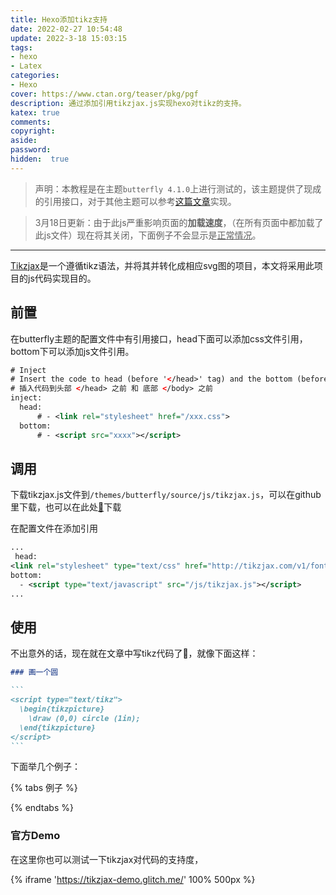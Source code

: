 ```yaml
---
title: Hexo添加tikz支持
date: 2022-02-27 10:54:48
update: 2022-3-18 15:03:15
tags:
- hexo
- Latex
categories:
- Hexo
cover: https://www.ctan.org/teaser/pkg/pgf
description: 通过添加引用tikzjax.js实现hexo对tikz的支持。
katex: true
comments:
copyright:
aside:
password:
hidden:  true
---
```

> 声明：本教程是在主题`butterfly 4.1.0`上进行测试的，该主题提供了现成的引用接口，对于其他主题可以参考[这篇文章](https://stackoverflow.com/questions/63066096/hexo-can-not-load-style-sheet)实现。

> 3月18日更新：由于此js严重影响页面的**加载速度**，（在所有页面中都加载了此js文件）现在将其关闭，下面例子不会显示是<u>正常情况</u>。

-----

[Tikzjax](https://github.com/kisonecat/tikzjax)是一个遵循tikz语法，并将其并转化成相应svg图的项目，本文将采用此项目的js代码实现目的。

## 前置

在butterfly主题的配置文件中有引用接口，head下面可以添加css文件引用，bottom下可以添加js文件引用。

```xml
# Inject
# Insert the code to head (before '</head>' tag) and the bottom (before '</body>' tag)
# 插入代码到头部 </head> 之前 和 底部 </body> 之前
inject:
  head:
      # - <link rel="stylesheet" href="/xxx.css">
  bottom:
      # - <script src="xxxx"></script>
```

## 调用

下载tikzjax.js文件到`/themes/butterfly/source/js/tikzjax.js`，可以在github里下载，也可以在此处[📄](https://link.jscdn.cn/1drv/aHR0cHM6Ly8xZHJ2Lm1zL3UvcyFBcmNKVWVEVGN1X1d2QTFVdDRJMlJtelNxMVpLP2U9NE56ak1x.js)下载



在配置文件在添加引用

```xml
...
 head:
<link rel="stylesheet" type="text/css" href="http://tikzjax.com/v1/fonts.css">
bottom:
  - <script type="text/javascript" src="/js/tikzjax.js"></script>
...
```

## 使用

不出意外的话，现在就在文章中写tikz代码了🎉，就像下面这样：

````md
### 画一个圆

```
<script type="text/tikz">
  \begin{tikzpicture}
    \draw (0,0) circle (1in);
  \end{tikzpicture}
</script>
```

````

下面举几个例子：

{% tabs 例子 %}

<!-- tab ⚪ -->

<script type="text/tikz">
  \begin{tikzpicture}
    \draw (0,0) circle (1in);
  \end{tikzpicture}
</script>

<!-- endtab -->

<!-- tab 二次函数 -->

<script type="text/tikz">
\begin{tikzpicture}[scale=2]
    \draw[help lines,step=0.5]
    (-1,-1) grid (1,1);
    \draw[->] (-1.5,0) -- (1.5,0);
    \draw[->] (0,-1.5) -- (0,1.5);
    \draw[domain=-1:1]
    plot(\x,{\x*\x*2 -1});
\end{tikzpicture}
</script>

<!-- endtab -->

<!-- tab sinx -->

<script type="text/tikz">
\begin{tikzpicture}[scale=3]
\clip (-0.1,-0.2) rectangle (1.1,1.51);
\draw[step=.5cm,gray,very thin] (-1.4,-1.4) grid (1.4,1.4);
\draw[->] (-1.5,0) -- (1.5,0);
\draw[->] (0,-1.5) -- (0,1.5);
\draw (0,0) circle (1cm);
\filldraw[fill=green!20,draw=green!50!black] (0,0) -- (3mm,0mm) arc
(0:30:3mm) -- cycle;
\draw[red,very thick] (30:1cm) -- +(0,-0.5);
\draw[blue,very thick] (30:1cm) ++(0,-0.5) -- (0,0);
\draw[orange,very thick] (1,0) -- (intersection of 1,0--1,1 and 0,0--30:1cm);
\end{tikzpicture}
</script>
<!-- endtab -->

<!-- tab 复杂例子 -->

<script type="text/tikz">
\begin{tikzpicture}
\def \n {5}
\def \radius {3cm}
\def \margin {8} % margin in angles, depends on the radius

\foreach \s in {1,...,\n}
{
  \node[draw, circle] at ({360/\n * (\s - 1)}:\radius) {$\s$};
  \draw[->, >=latex] ({360/\n * (\s - 1)+\margin}:\radius) 
    arc ({360/\n * (\s - 1)+\margin}:{360/\n * (\s)-\margin}:\radius);
}
\end{tikzpicture}
</script>

<!-- endtab -->

{% endtabs %}

### 官方Demo

在这里你也可以测试一下tikzjax对代码的支持度，

{% iframe 'https://tikzjax-demo.glitch.me/' 100% 500px %}
